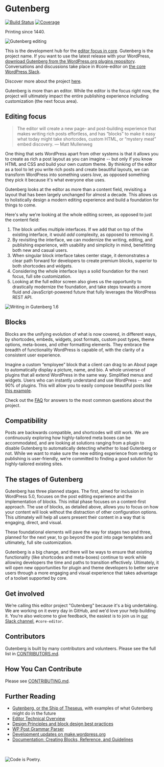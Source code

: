# Gutenberg
[![Build Status](https://img.shields.io/travis/WordPress/gutenberg/master.svg)](https://travis-ci.org/WordPress/gutenberg)
[![Coverage](https://img.shields.io/codecov/c/github/WordPress/gutenberg/master.svg)](https://codecov.io/gh/WordPress/gutenberg)

Printing since 1440.

![Gutenberg editing](https://cldup.com/H0oKBfpidk.png)

This is the development hub for the <a href="https://make.wordpress.org/core/2017/01/04/focus-tech-and-design-leads/">editor focus in core</a>. Gutenberg is the project name. If you want to use the latest release with your WordPress, <a href="https://wordpress.org/plugins/gutenberg/">download Gutenberg from the WordPress.org plugins repository</a>. Conversations and discussions take place in #core-editor on <a href="https://make.wordpress.org/chat/">the core WordPress Slack</a>.

Discover more about the project <a href="https://wordpress.org/gutenberg">here</a>.

Gutenberg is more than an editor. While the editor is the focus right now, the project will ultimately impact the entire publishing experience including customization (the next focus area).

## Editing focus

> The editor will create a new page- and post-building experience that makes writing rich posts effortless, and has “blocks” to make it easy what today might take shortcodes, custom HTML, or “mystery meat” embed discovery. — Matt Mullenweg

One thing that sets WordPress apart from other systems is that it allows you to create as rich a post layout as you can imagine -- but only if you know HTML and CSS and build your own custom theme. By thinking of the editor as a tool to let you write rich posts and create beautiful layouts, we can transform WordPress into something users _love_, as opposed something they pick it because it's what everyone else uses.

Gutenberg looks at the editor as more than a content field, revisiting a layout that has been largely unchanged for almost a decade. This allows us to holistically design a modern editing experience and build a foundation for things to come.

Here's why we're looking at the whole editing screen, as opposed to just the content field:

1. The block unifies multiple interfaces. If we add that on top of the existing interface, it would _add_ complexity, as opposed to removing it.
2. By revisiting the interface, we can modernize the writing, editing, and publishing experience, with usability and simplicity in mind, benefitting both new and casual users.
3. When singular block interface takes center stage, it demonstrates a clear path forward for developers to create premium blocks, superior to both shortcodes and widgets.
4. Considering the whole interface lays a solid foundation for the next focus, full site customization.
5. Looking at the full editor screen also gives us the opportunity to drastically modernize the foundation, and take steps towards a more fluid and JavaScript-powered future that fully leverages the WordPress REST API.

![Writing in Gutenberg 1.6](https://make.wordpress.org/core/files/2017/10/gutenberg-typing-1_6.gif)

## Blocks

Blocks are the unifying evolution of what is now covered, in different ways, by shortcodes, embeds, widgets, post formats, custom post types, theme options, meta-boxes, and other formatting elements. They embrace the breadth of functionality WordPress is capable of, with the clarity of a consistent user experience.

Imagine a custom “employee” block that a client can drag to an About page to automatically display a picture, name, and bio. A whole universe of plugins that all extend WordPress in the same way. Simplified menus and widgets. Users who can instantly understand and use WordPress  -- and 90% of plugins. This will allow you to easily compose beautiful posts like <a href="http://moc.co/sandbox/example-post/">this example</a>.

Check out the <a href="https://github.com/WordPress/gutenberg/blob/master/docs/faq.md">FAQ</a> for answers to the most common questions about the project.

## Compatibility

Posts are backwards compatible, and shortcodes will still work. We are continuously exploring how highly-tailored meta boxes can be accommodated, and are looking at solutions ranging from a plugin to disable Gutenberg to automatically detecting whether to load Gutenberg or not. While we want to make sure the new editing experience from writing to publishing is user-friendly, we’re committed to finding a good solution for highly-tailored existing sites.

## The stages of Gutenberg

Gutenberg has three planned stages. The first, aimed for inclusion in WordPress 5.0, focuses on the post editing experience and the implementation of blocks. This initial phase focuses on a content-first approach. The use of blocks, as detailed above, allows you to focus on how your content will look without the distraction of other configuration options. This ultimately will help all users present their content in a way that is engaging, direct, and visual.

These foundational elements will pave the way for stages two and three, planned for the next year, to go beyond the post into page templates and ultimately, full site customization.

Gutenberg is a big change, and there will be ways to ensure that existing functionality (like shortcodes and meta-boxes) continue to work while allowing developers the time and paths to transition effectively. Ultimately, it will open new opportunities for plugin and theme developers to better serve users through a more engaging and visual experience that takes advantage of a toolset supported by core.

## Get involved

We’re calling this editor project "Gutenberg" because it's a big undertaking. We are working on it every day in GitHub, and we'd love your help building it. You’re also welcome to give feedback, the easiest is to join us in <a href="https://make.wordpress.org/chat/">our Slack channel</a>, `#core-editor`.

## Contributors

Gutenberg is built by many contributors and volunteers. Please see the full list in <a href="https://github.com/WordPress/gutenberg/blob/master/CONTRIBUTORS.md">CONTRIBUTORS.md</a>.

## How You Can Contribute

Please see <a href="https://github.com/WordPress/gutenberg/blob/master/CONTRIBUTING.md">CONTRIBUTING.md</a>.

## Further Reading

- <a href="http://matiasventura.com/post/gutenberg-or-the-ship-of-theseus/">Gutenberg, or the Ship of Theseus</a>, with examples of what Gutenberg might do in the future
- <a href="https://make.wordpress.org/core/2017/01/17/editor-technical-overview/">Editor Technical Overview</a>
- <a href="https://wordpress.org/gutenberg/handbook/reference/design-principles/">Design Principles and block design best practices</a>
- <a href="https://github.com/Automattic/wp-post-grammar">WP Post Grammar Parser</a>
- <a href="https://make.wordpress.org/core/tag/gutenberg/">Development updates on make.wordpress.org</a>
- <a href="https://wordpress.org/gutenberg/handbook/">Documentation: Creating Blocks, Reference, and Guidelines</a>

<br/><br/>![Code is Poetry.](https://cldup.com/ZdtsUVg_V3.png)
